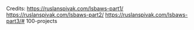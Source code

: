 Credits: 
https://ruslanspivak.com/lsbaws-part1/
https://ruslanspivak.com/lsbaws-part2/
https://ruslanspivak.com/lsbaws-part3/# 100-projects